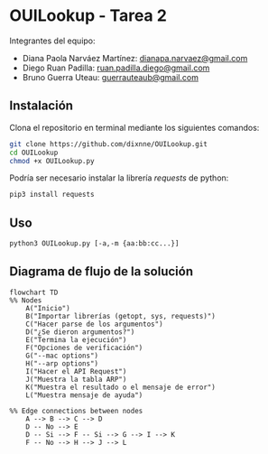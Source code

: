 # OUILookup - Tarea 2

Integrantes del equipo:

- Diana Paola Narváez Martínez: dianapa.narvaez@gmail.com
- Diego Ruan Padilla: ruan.padilla.diego@gmail.com
- Bruno Guerra Uteau: guerrauteaub@gmail.com

## Instalación

Clona el repositorio en terminal mediante los siguientes comandos:

```bash
git clone https://github.com/dixnne/OUILookup.git
cd OUILookup
chmod +x OUILookup.py
```

Podría ser necesario instalar la librería *requests* de python:

```bash
pip3 install requests
```

## Uso

```bash
python3 OUILookup.py [-a,-m {aa:bb:cc...}]
```

## Diagrama de flujo de la solución

```mermaid
flowchart TD
%% Nodes
    A("Inicio")
    B("Importar librerías (getopt, sys, requests)")
    C("Hacer parse de los argumentos")
    D("¿Se dieron argumentos?")
    E("Termina la ejecución")
    F("Opciones de verificación")
    G("--mac options")
    H("--arp options")
    I("Hacer el API Request")
    J("Muestra la tabla ARP")
    K("Muestra el resultado o el mensaje de error")
    L("Muestra mensaje de ayuda")

%% Edge connections between nodes
    A --> B --> C --> D 
    D -- No --> E
    D -- Si --> F -- Si --> G --> I --> K
    F -- No --> H --> J --> L
```
